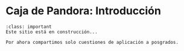 # Caja de Pandora: Introducción

```{admonition} Importante
:class: important
Este sitio está en construcción...

Por ahora compartimos solo cuestiones de aplicación a posgrados.

```




